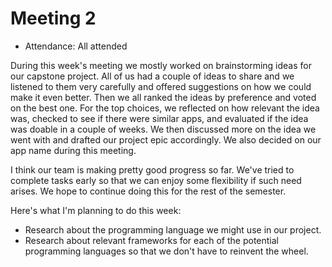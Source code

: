 # Meeting 2

- Attendance: All attended

During this week's meeting we mostly worked on brainstorming ideas for our capstone project. All of us had a couple of ideas to share and we listened to them very carefully and offered suggestions on how we could make it even better. Then we all ranked the ideas by preference and voted on the best one. For the top choices, we reflected on how relevant the idea was, checked to see if there were similar apps, and evaluated if the idea was doable in a couple of weeks. We then discussed more on the idea we went with and drafted our project epic accordingly. We also decided on our app name during this meeting.

I think our team is making pretty good progress so far. We've tried to complete tasks early so that we can enjoy some flexibility if such need arises. We hope to continue doing this for the rest of the semester.

Here's what I'm planning to do this week:
- Research about the programming language we might use in our project.
- Research about relevant frameworks for each of the potential programming languages so that we don't have to reinvent the wheel.
